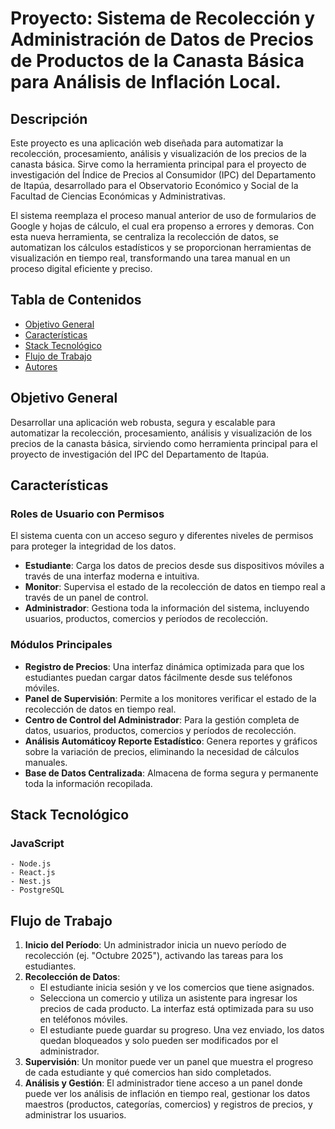 # Proyecto: Sistema de Recolección y Administración de Datos de Precios de Productos de la Canasta Básica para Análisis de Inflación Local.

## Descripción

Este proyecto es una aplicación web diseñada para automatizar la recolección, procesamiento, análisis y visualización de los precios de la canasta básica. Sirve como la herramienta principal para el proyecto de investigación del Índice de Precios al Consumidor (IPC) del Departamento de Itapúa, desarrollado para el Observatorio Económico y Social de la Facultad de Ciencias Económicas y Administrativas.

El sistema reemplaza el proceso manual anterior de uso de formularios de Google y hojas de cálculo, el cual era propenso a errores y demoras. Con esta nueva herramienta, se centraliza la recolección de datos, se automatizan los cálculos estadísticos y se proporcionan herramientas de visualización en tiempo real, transformando una tarea manual en un proceso digital eficiente y preciso.

## Tabla de Contenidos

- [Objetivo General](#objetivo-general)
- [Características](#características)
- [Stack Tecnológico](#stack-tecnológico)
- [Flujo de Trabajo](#flujo-de-trabajo)
- [Autores](#autores)

## Objetivo General

Desarrollar una aplicación web robusta, segura y escalable para automatizar la recolección, procesamiento, análisis y visualización de los precios de la canasta básica, sirviendo como herramienta principal para el proyecto de investigación del IPC del Departamento de Itapúa.

## Características

### Roles de Usuario con Permisos
El sistema cuenta con un acceso seguro y diferentes niveles de permisos para proteger la integridad de los datos.
* **Estudiante**: Carga los datos de precios desde sus dispositivos móviles a través de una interfaz moderna e intuitiva.
* **Monitor**: Supervisa el estado de la recolección de datos en tiempo real a través de un panel de control.
* **Administrador**: Gestiona toda la información del sistema, incluyendo usuarios, productos, comercios y períodos de recolección.

### Módulos Principales
* **Registro de Precios**: Una interfaz dinámica optimizada para que los estudiantes puedan cargar datos fácilmente desde sus teléfonos móviles.
* **Panel de Supervisión**: Permite a los monitores verificar el estado de la recolección de datos en tiempo real.
* **Centro de Control del Administrador**: Para la gestión completa de datos, usuarios, productos, comercios y períodos de recolección.
* **Análisis Automáticoy Reporte Estadístico**: Genera reportes y gráficos sobre la variación de precios, eliminando la necesidad de cálculos manuales.
* **Base de Datos Centralizada**: Almacena de forma segura y permanente toda la información recopilada.

## Stack Tecnológico
### JavaScript
    - Node.js
    - React.js
    - Nest.js
    - PostgreSQL

## Flujo de Trabajo

1.  **Inicio del Período**: Un administrador inicia un nuevo período de recolección (ej. "Octubre 2025"), activando las tareas para los estudiantes.
2.  **Recolección de Datos**:
    * El estudiante inicia sesión y ve los comercios que tiene asignados.
    * Selecciona un comercio y utiliza un asistente para ingresar los precios de cada producto. La interfaz está optimizada para su uso en teléfonos móviles.
    * El estudiante puede guardar su progreso. Una vez enviado, los datos quedan bloqueados y solo pueden ser modificados por el administrador.
3.  **Supervisión**: Un monitor puede ver un panel que muestra el progreso de cada estudiante y qué comercios han sido completados.
4.  **Análisis y Gestión**: El administrador tiene acceso a un panel donde puede ver los análisis de inflación en tiempo real, gestionar los datos maestros (productos, categorías, comercios) y registros de precios, y administrar los usuarios.
